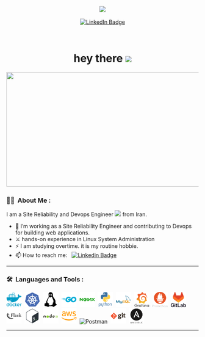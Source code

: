 
<p align="center"><img src="https://media.giphy.com/media/v1.Y2lkPTc5MGI3NjExZDY0ODZhODQyYTlkNjllOGJiZTk2YWIxNzM5YzUyZTc5Nzc0ZDdkNSZjdD1z/RN8FdaB6T1bkkI5n4I/giphy.gif" width="100"/></p>
<p align="center">
<a href="https://www.linkedin.com/in/m-reza-saberi-b44365148/"><img src="https://img.shields.io/badge/LinkedIn-blue?style=for-the-badge&logo=linkedin&logoColor=white" alt="LinkedIn Badge"></a>
</p>
<p align="center"><img src="https://komarev.com/ghpvc/?username=rezacloner1372&style=flat-square&color=blue" alt=""></p>

<h1 align="center">hey there <img src="https://media.giphy.com/media/hvRJCLFzcasrR4ia7z/giphy.gif" width="40"></h1>

<p align="center"><img src="https://media.giphy.com/media/f3iwJFOVOwuy7K6FFw/giphy.gif" width="600" height="300"  /></p>

### :man_technologist: &nbsp;About Me :

I am a Site Reliability and Devops Engineer <img src="https://media.giphy.com/media/WUlplcMpOCEmTGBtBW/giphy.gif" width="30"> from Iran.

- 🔭 I’m working as a Site Reliability Engineer and contributing to Devops for building web applications.
- :crossed_swords: hands-on experience in Linux System Administration
- ⚡ I am studying overtime. it is my routine hobbie.
- 📫 How to reach me: &nbsp; [![Linkedin Badge](https://img.shields.io/badge/-kakbar-blue?style=flat&logo=Linkedin&logoColor=white)](https://www.linkedin.com/in/m-reza-saberi-b44365148/)

---
### 🛠 &nbsp;Languages and Tools :
<p>
<img src="https://github.com/devicons/devicon/blob/master/icons/docker/docker-plain-wordmark.svg" title="Java" alt="Java" width="40" height="40"/>&nbsp;
<img src="https://github.com/devicons/devicon/blob/master/icons/kubernetes/kubernetes-plain.svg" title="React" alt="React" width="40" height="40"/>&nbsp;
<img src="https://github.com/devicons/devicon/blob/master/icons/linux/linux-plain.svg" title="Spring" alt="Spring" width="40" height="40"/>&nbsp;
<img src="https://github.com/devicons/devicon/blob/master/icons/go/go-original-wordmark.svg" title="Material UI" alt="Material UI" width="40" height="40"/>&nbsp;
<img src="https://github.com/devicons/devicon/blob/master/icons/nginx/nginx-original.svg" title="Flutter" alt="Flutter" width="40" height="40"/>&nbsp;
<img src="https://github.com/devicons/devicon/blob/master/icons/python/python-original-wordmark.svg" title="Redux" alt="Redux " width="40" height="40"/>&nbsp;
<img src="https://github.com/devicons/devicon/blob/master/icons/mysql/mysql-original-wordmark.svg"  title="CSS3" alt="CSS" width="40" height="40"/>&nbsp;
<img src="https://github.com/devicons/devicon/blob/master/icons/grafana/grafana-original-wordmark.svg" title="HTML5" alt="HTML" width="40" height="40"/>&nbsp;
<img src="https://github.com/devicons/devicon/blob/master/icons/prometheus/prometheus-original-wordmark.svg" title="JavaScript" alt="JavaScript" width="40" height="40"/>&nbsp;
<img src="https://github.com/devicons/devicon/blob/master/icons/gitlab/gitlab-original-wordmark.svg" title="Firebase" alt="Firebase" width="40" height="40"/>&nbsp;
<img src="https://github.com/devicons/devicon/blob/master/icons/flask/flask-original-wordmark.svg" title="Gatsby"  alt="Gatsby" width="40" height="40"/>&nbsp;
<img src="https://github.com/devicons/devicon/blob/master/icons/bash/bash-original.svg" title="MySQL"  alt="MySQL" width="40" height="40"/>&nbsp;
<img src="https://github.com/devicons/devicon/blob/master/icons/nodejs/nodejs-original-wordmark.svg" title="NodeJS" alt="NodeJS" width="40" height="40"/>&nbsp;
<img src="https://github.com/devicons/devicon/blob/master/icons/amazonwebservices/amazonwebservices-plain-wordmark.svg" title="AWS" alt="AWS" width="40" height="40"/>&nbsp;
<img src="https://www.vectorlogo.zone/logos/getpostman/getpostman-icon.svg" title="Postman"  alt="Postman" width="40" height="40"/>&nbsp;
<img src="https://github.com/devicons/devicon/blob/master/icons/git/git-original-wordmark.svg" title="Git" **alt="Git" width="40" height="40"/>&nbsp;
<img src="https://github.com/devicons/devicon/blob/master/icons/ansible/ansible-original-wordmark.svg" title="Git" **alt="Git" width="40" height="40"/>&nbsp;

</p>

---
